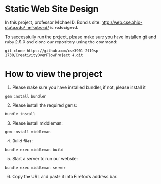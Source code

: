 # Static Web Site Design

In this project, professor Michael D. Bond's site: http://web.cse.ohio-state.edu/~mikebond/ is redesigned.

To successfully run the project, please make sure you have installen git and ruby 2.5.0 and clone our repository using the command:
```
git clone https://github.com/cse3901-2019sp-1730/CreativityOverFlowProject_4.git
```
# How to view the project
1. Please make sure you have installed bundler, if not, please install it:
```
gem install bundler
```
2. Please install the required gems:
```
bundle install
```
3. Please install middleman:
```
gem install middleman
```
4. Build files:
```
bundle exec middleman build
```
5. Start a server to run our website:
```
bundle exec middleman server
```
6. Copy the URL and paste it into Firefox's address bar.
